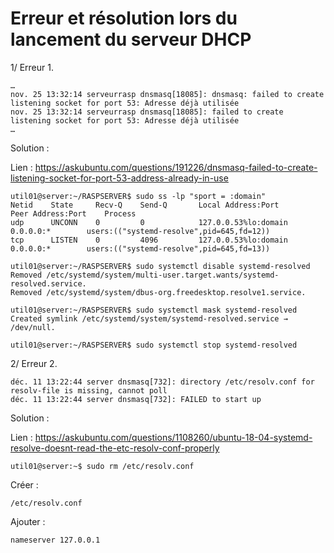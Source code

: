 Erreur et résolution lors du lancement du serveur DHCP
======================================================

1/ Erreur 1.

```
…
nov. 25 13:32:14 serveurrasp dnsmasq[18085]: dnsmasq: failed to create listening socket for port 53: Adresse déjà utilisée
nov. 25 13:32:14 serveurrasp dnsmasq[18085]: failed to create listening socket for port 53: Adresse déjà utilisée
…
```

Solution : 

Lien : 
https://askubuntu.com/questions/191226/dnsmasq-failed-to-create-listening-socket-for-port-53-address-already-in-use

```
util01@server:~/RASPSERVER$ sudo ss -lp "sport = :domain"
Netid    State     Recv-Q    Send-Q       Local Address:Port          Peer Address:Port    Process                                       
udp      UNCONN    0         0            127.0.0.53%lo:domain             0.0.0.0:*        users:(("systemd-resolve",pid=645,fd=12))
tcp      LISTEN    0         4096         127.0.0.53%lo:domain             0.0.0.0:*        users:(("systemd-resolve",pid=645,fd=13))  
```

```
util01@server:~/RASPSERVER$ sudo systemctl disable systemd-resolved
Removed /etc/systemd/system/multi-user.target.wants/systemd-resolved.service.
Removed /etc/systemd/system/dbus-org.freedesktop.resolve1.service.
```

```
util01@server:~/RASPSERVER$ sudo systemctl mask systemd-resolved
Created symlink /etc/systemd/system/systemd-resolved.service → /dev/null.
```

```
util01@server:~/RASPSERVER$ sudo systemctl stop systemd-resolved
```


2/ Erreur 2.

```
déc. 11 13:22:44 server dnsmasq[732]: directory /etc/resolv.conf for resolv-file is missing, cannot poll
déc. 11 13:22:44 server dnsmasq[732]: FAILED to start up
```

Solution : 

Lien :
https://askubuntu.com/questions/1108260/ubuntu-18-04-systemd-resolve-doesnt-read-the-etc-resolv-conf-properly

```
util01@server:~$ sudo rm /etc/resolv.conf
```

Créer : 

```
/etc/resolv.conf
```

Ajouter : 

```
nameserver 127.0.0.1
```
